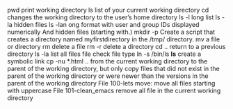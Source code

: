 pwd print working directory
ls list of your current working directory
cd changes the working directory to the user’s home directory
ls -l long list
ls -la  hidden files
ls -lan ong format with user and group IDs displayed numerically And hidden files (starting with.)
mkdir -p Create a script that creates a directory named myfirstdirectory in the /tmp/ directory.
mv a file or directory
rm delete a file
rm -r delete a directory
cd .. return to a previous directory
ls -la list all files
file check file type
ln -s /bin/ls __ls__ create a symbolic link
cp -nu *.html .. from the current working directory to the parent of the working directory, but only copy files that did not exist in the parent of the working directory or were newer than the versions in the parent of the working directory
File 100-lets move: move all files starting with uppercase
File 101-clean_emacs remove all file in the current working directory 

